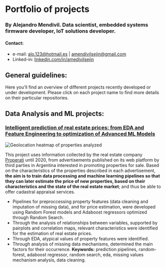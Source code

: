 # Portfolio of projects 
### By Alejandro Mendivil. Data scientist, embedded systems firmware developer, IoT solutions developer.

#### Contact:
* e-mail: alo.123@hotmail.es | amendivilsejin@gmail.com
* Linked-in: [linkedin.com/in/amedivilsejin](linkedin.com/in/amedivilsejin)

## General guidelines:
Here you'll find an overview of different projects recently developed or under development. Please click on each project name to find more details on their particular repositories.

## Data Analysis and ML projects:
### [Intelligent prediction of real estate prices: from EDA and Feature Engineering to optimization of Advanced ML Models](https://github.com/amendivilsejin/ds-realstate-price-predict)

![Geolocation heatmap of properties analyzed](https://github.com/amendivilsejin/ds-realstate-price-predict/blob/main/resources/img/poperties_preview_heatmap.png)

   This project uses information collected by the real estate company [Properati](properati.com.ar/data/) until 2020, from advertisements published on its web platform by third parties in Argentina interested in promoting properties for sale. Based on the characteristics of the properties described in each advertisement, **the aim is to train data processing and machine learning pipelines so that they can later estimate the price of new properties, based on their characteristics and the state of the real estate market**; and thus be able to offer cadastral appraisal services.
   
   * Pipelines for preproccessing property features (data cleaning and imputation of missing data), and for price estimation, were developed using Random Forest models and Adaboost regressors optimized through Random Search.
   * Through the analysis of relationships between variables, supported by pairplots and correlation maps, relevant characteristics were identified for the estimation of real estate prices.
   * Through EDA, atypical values of property features were identified.
   * Through analysis of missing data mechanisms, determined the main factors for their occurrence.
   **Keywords:** prediction pipelines, random-forest, adaboost regressor, random search, eda, missing values mechanism analysis, data cleaning.
